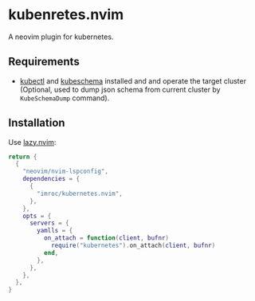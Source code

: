 # kubenretes.nvim

A neovim plugin for kubernetes.

## Requirements

- [kubectl](https://kubernetes.io/docs/tasks/tools/#kubectl) and [kubeschema](https://github.com/imroc/kubeschema) installed and and operate the target cluster (Optional, used to dump json schema from current cluster by `KubeSchemaDump` command).

## Installation

Use [lazy.nvim](https://github.com/folke/lazy.nvim):

```lua
return {
  {
    "neovim/nvim-lspconfig",
    dependencies = {
      {
        "imroc/kubernetes.nvim",
      },
    },
    opts = {
      servers = {
        yamlls = {
          on_attach = function(client, bufnr)
            require("kubernetes").on_attach(client, bufnr)
          end,
        },
      },
    },
  },
}
```

